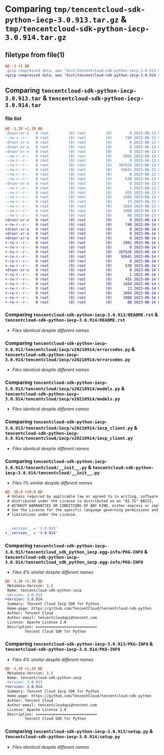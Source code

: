 # Comparing `tmp/tencentcloud-sdk-python-iecp-3.0.913.tar.gz` & `tmp/tencentcloud-sdk-python-iecp-3.0.914.tar.gz`

## filetype from file(1)

```diff
@@ -1 +1 @@
-gzip compressed data, was "dist/tencentcloud-sdk-python-iecp-3.0.913.tar", last modified: Tue Jun 13 02:13:04 2023, max compression
+gzip compressed data, was "dist/tencentcloud-sdk-python-iecp-3.0.914.tar", last modified: Wed Jun 14 00:27:59 2023, max compression
```

## Comparing `tencentcloud-sdk-python-iecp-3.0.913.tar` & `tencentcloud-sdk-python-iecp-3.0.914.tar`

### file list

```diff
@@ -1,19 +1,19 @@
-drwxr-xr-x   0 root         (0) root         (0)        0 2023-06-13 02:13:04.000000 tencentcloud-sdk-python-iecp-3.0.913/
--rw-r--r--   0 root         (0) root         (0)      740 2023-06-13 02:13:03.000000 tencentcloud-sdk-python-iecp-3.0.913/README.rst
-drwxr-xr-x   0 root         (0) root         (0)        0 2023-06-13 02:13:04.000000 tencentcloud-sdk-python-iecp-3.0.913/tencentcloud/
-drwxr-xr-x   0 root         (0) root         (0)        0 2023-06-13 02:13:04.000000 tencentcloud-sdk-python-iecp-3.0.913/tencentcloud/iecp/
-drwxr-xr-x   0 root         (0) root         (0)        0 2023-06-13 02:13:04.000000 tencentcloud-sdk-python-iecp-3.0.913/tencentcloud/iecp/v20210914/
--rw-r--r--   0 root         (0) root         (0)     2001 2023-06-13 02:13:03.000000 tencentcloud-sdk-python-iecp-3.0.913/tencentcloud/iecp/v20210914/errorcodes.py
--rw-r--r--   0 root         (0) root         (0)        0 2023-06-13 02:13:03.000000 tencentcloud-sdk-python-iecp-3.0.913/tencentcloud/iecp/v20210914/__init__.py
--rw-r--r--   0 root         (0) root         (0)   307626 2023-06-13 02:13:03.000000 tencentcloud-sdk-python-iecp-3.0.913/tencentcloud/iecp/v20210914/models.py
--rw-r--r--   0 root         (0) root         (0)    93641 2023-06-13 02:13:03.000000 tencentcloud-sdk-python-iecp-3.0.913/tencentcloud/iecp/v20210914/iecp_client.py
--rw-r--r--   0 root         (0) root         (0)        0 2023-06-13 02:13:03.000000 tencentcloud-sdk-python-iecp-3.0.913/tencentcloud/iecp/__init__.py
--rw-r--r--   0 root         (0) root         (0)      630 2023-06-13 02:13:03.000000 tencentcloud-sdk-python-iecp-3.0.913/tencentcloud/__init__.py
-drwxr-xr-x   0 root         (0) root         (0)        0 2023-06-13 02:13:04.000000 tencentcloud-sdk-python-iecp-3.0.913/tencentcloud_sdk_python_iecp.egg-info/
--rw-r--r--   0 root         (0) root         (0)        1 2023-06-13 02:13:04.000000 tencentcloud-sdk-python-iecp-3.0.913/tencentcloud_sdk_python_iecp.egg-info/dependency_links.txt
--rw-r--r--   0 root         (0) root         (0)      455 2023-06-13 02:13:04.000000 tencentcloud-sdk-python-iecp-3.0.913/tencentcloud_sdk_python_iecp.egg-info/SOURCES.txt
--rw-r--r--   0 root         (0) root         (0)     1664 2023-06-13 02:13:04.000000 tencentcloud-sdk-python-iecp-3.0.913/tencentcloud_sdk_python_iecp.egg-info/PKG-INFO
--rw-r--r--   0 root         (0) root         (0)       13 2023-06-13 02:13:04.000000 tencentcloud-sdk-python-iecp-3.0.913/tencentcloud_sdk_python_iecp.egg-info/top_level.txt
--rw-r--r--   0 root         (0) root         (0)     1664 2023-06-13 02:13:04.000000 tencentcloud-sdk-python-iecp-3.0.913/PKG-INFO
--rw-r--r--   0 root         (0) root         (0)     1008 2023-06-13 02:13:03.000000 tencentcloud-sdk-python-iecp-3.0.913/setup.py
--rw-r--r--   0 root         (0) root         (0)       88 2023-06-13 02:13:04.000000 tencentcloud-sdk-python-iecp-3.0.913/setup.cfg
+drwxr-xr-x   0 root         (0) root         (0)        0 2023-06-14 00:27:59.000000 tencentcloud-sdk-python-iecp-3.0.914/
+-rw-r--r--   0 root         (0) root         (0)      740 2023-06-14 00:27:59.000000 tencentcloud-sdk-python-iecp-3.0.914/README.rst
+drwxr-xr-x   0 root         (0) root         (0)        0 2023-06-14 00:27:59.000000 tencentcloud-sdk-python-iecp-3.0.914/tencentcloud/
+drwxr-xr-x   0 root         (0) root         (0)        0 2023-06-14 00:27:59.000000 tencentcloud-sdk-python-iecp-3.0.914/tencentcloud/iecp/
+drwxr-xr-x   0 root         (0) root         (0)        0 2023-06-14 00:27:59.000000 tencentcloud-sdk-python-iecp-3.0.914/tencentcloud/iecp/v20210914/
+-rw-r--r--   0 root         (0) root         (0)     2001 2023-06-14 00:27:59.000000 tencentcloud-sdk-python-iecp-3.0.914/tencentcloud/iecp/v20210914/errorcodes.py
+-rw-r--r--   0 root         (0) root         (0)        0 2023-06-14 00:27:59.000000 tencentcloud-sdk-python-iecp-3.0.914/tencentcloud/iecp/v20210914/__init__.py
+-rw-r--r--   0 root         (0) root         (0)   307626 2023-06-14 00:27:59.000000 tencentcloud-sdk-python-iecp-3.0.914/tencentcloud/iecp/v20210914/models.py
+-rw-r--r--   0 root         (0) root         (0)    93641 2023-06-14 00:27:59.000000 tencentcloud-sdk-python-iecp-3.0.914/tencentcloud/iecp/v20210914/iecp_client.py
+-rw-r--r--   0 root         (0) root         (0)        0 2023-06-14 00:27:59.000000 tencentcloud-sdk-python-iecp-3.0.914/tencentcloud/iecp/__init__.py
+-rw-r--r--   0 root         (0) root         (0)      630 2023-06-14 00:27:59.000000 tencentcloud-sdk-python-iecp-3.0.914/tencentcloud/__init__.py
+drwxr-xr-x   0 root         (0) root         (0)        0 2023-06-14 00:27:59.000000 tencentcloud-sdk-python-iecp-3.0.914/tencentcloud_sdk_python_iecp.egg-info/
+-rw-r--r--   0 root         (0) root         (0)        1 2023-06-14 00:27:59.000000 tencentcloud-sdk-python-iecp-3.0.914/tencentcloud_sdk_python_iecp.egg-info/dependency_links.txt
+-rw-r--r--   0 root         (0) root         (0)      455 2023-06-14 00:27:59.000000 tencentcloud-sdk-python-iecp-3.0.914/tencentcloud_sdk_python_iecp.egg-info/SOURCES.txt
+-rw-r--r--   0 root         (0) root         (0)     1664 2023-06-14 00:27:59.000000 tencentcloud-sdk-python-iecp-3.0.914/tencentcloud_sdk_python_iecp.egg-info/PKG-INFO
+-rw-r--r--   0 root         (0) root         (0)       13 2023-06-14 00:27:59.000000 tencentcloud-sdk-python-iecp-3.0.914/tencentcloud_sdk_python_iecp.egg-info/top_level.txt
+-rw-r--r--   0 root         (0) root         (0)     1664 2023-06-14 00:27:59.000000 tencentcloud-sdk-python-iecp-3.0.914/PKG-INFO
+-rw-r--r--   0 root         (0) root         (0)     1008 2023-06-14 00:27:59.000000 tencentcloud-sdk-python-iecp-3.0.914/setup.py
+-rw-r--r--   0 root         (0) root         (0)       88 2023-06-14 00:27:59.000000 tencentcloud-sdk-python-iecp-3.0.914/setup.cfg
```

### Comparing `tencentcloud-sdk-python-iecp-3.0.913/README.rst` & `tencentcloud-sdk-python-iecp-3.0.914/README.rst`

 * *Files identical despite different names*

### Comparing `tencentcloud-sdk-python-iecp-3.0.913/tencentcloud/iecp/v20210914/errorcodes.py` & `tencentcloud-sdk-python-iecp-3.0.914/tencentcloud/iecp/v20210914/errorcodes.py`

 * *Files identical despite different names*

### Comparing `tencentcloud-sdk-python-iecp-3.0.913/tencentcloud/iecp/v20210914/models.py` & `tencentcloud-sdk-python-iecp-3.0.914/tencentcloud/iecp/v20210914/models.py`

 * *Files identical despite different names*

### Comparing `tencentcloud-sdk-python-iecp-3.0.913/tencentcloud/iecp/v20210914/iecp_client.py` & `tencentcloud-sdk-python-iecp-3.0.914/tencentcloud/iecp/v20210914/iecp_client.py`

 * *Files identical despite different names*

### Comparing `tencentcloud-sdk-python-iecp-3.0.913/tencentcloud/__init__.py` & `tencentcloud-sdk-python-iecp-3.0.914/tencentcloud/__init__.py`

 * *Files 1% similar despite different names*

```diff
@@ -10,8 +10,8 @@
 # Unless required by applicable law or agreed to in writing, software
 # distributed under the License is distributed on an "AS IS" BASIS,
 # WITHOUT WARRANTIES OR CONDITIONS OF ANY KIND, either express or implied.
 # See the License for the specific language governing permissions and
 # limitations under the License.
 
 
-__version__ = '3.0.913'
+__version__ = '3.0.914'
```

### Comparing `tencentcloud-sdk-python-iecp-3.0.913/tencentcloud_sdk_python_iecp.egg-info/PKG-INFO` & `tencentcloud-sdk-python-iecp-3.0.914/tencentcloud_sdk_python_iecp.egg-info/PKG-INFO`

 * *Files 4% similar despite different names*

```diff
@@ -1,10 +1,10 @@
 Metadata-Version: 1.1
 Name: tencentcloud-sdk-python-iecp
-Version: 3.0.913
+Version: 3.0.914
 Summary: Tencent Cloud Iecp SDK for Python
 Home-page: https://github.com/TencentCloud/tencentcloud-sdk-python
 Author: Tencent Cloud
 Author-email: tencentcloudapi@tencent.com
 License: Apache License 2.0
 Description: ============================
         Tencent Cloud SDK for Python
```

### Comparing `tencentcloud-sdk-python-iecp-3.0.913/PKG-INFO` & `tencentcloud-sdk-python-iecp-3.0.914/PKG-INFO`

 * *Files 4% similar despite different names*

```diff
@@ -1,10 +1,10 @@
 Metadata-Version: 1.1
 Name: tencentcloud-sdk-python-iecp
-Version: 3.0.913
+Version: 3.0.914
 Summary: Tencent Cloud Iecp SDK for Python
 Home-page: https://github.com/TencentCloud/tencentcloud-sdk-python
 Author: Tencent Cloud
 Author-email: tencentcloudapi@tencent.com
 License: Apache License 2.0
 Description: ============================
         Tencent Cloud SDK for Python
```

### Comparing `tencentcloud-sdk-python-iecp-3.0.913/setup.py` & `tencentcloud-sdk-python-iecp-3.0.914/setup.py`

 * *Files identical despite different names*

